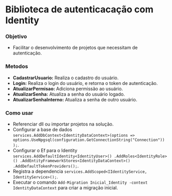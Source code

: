 # Biblioteca de autenticacação com Identity
### Objetivo
- Facilitar o desenvolvimento de projetos que necessitam de autenticação.
### Metodos
- **CadastrarUsuario:** Realiza o cadastro do usuário.
- **Login:** Realiza o login do usuário, e retorna o token de autenticação.
- **AtualizarPermisao:** Adiciona permissão ao usuário.
- **AtualizarSenha:** Atualiza a senha do usuário logado.
- **AtualizarSenhaInterno:** Atualiza a senha de outro usuário.
### Como usar
- Referenciar dll ou importar projetos na solução.
- Configurar a base de dados `services.AddDbContext<IdentityDataContext>(options =>
                options.UseNpgsql(configuration.GetConnectionString("Connection"))
            );`.
- Configurar o Ef para o Identity `services.AddDefaultIdentity<IdentityUser>()
                .AddRoles<IdentityRole>()
                .AddEntityFrameworkStores<IdentityDataContext>()
                .AddDefaultTokenProviders();`.
- Registra a dependencia `services.AddScoped<IIdentityService, IdentityService>();`.
- Executar o comando `Add-Migration Inicial_Identity -context IdentityDataContext` para criar a migração inicial.
